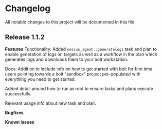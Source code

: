 # Changelog

All notable changes to this project will be documented in this file.

## Release 1.1.2

**Features**
Functionality: Added ```nessus_agent::generatelogs``` task and plan to enable generation of logs on targets as well as a workflow in the plan which generates logs and downloads them to your bolt workstation.

Docs: Addition to include info on how to get started with bolt for first time users pointing towards a bolt "sandbox" project pre-populated with everything you need to get started.

Added detail around how to run as root to ensure tasks and plans execute successfully.

Relevant usage info about new task and plan.

**Bugfixes**

**Known Issues**
